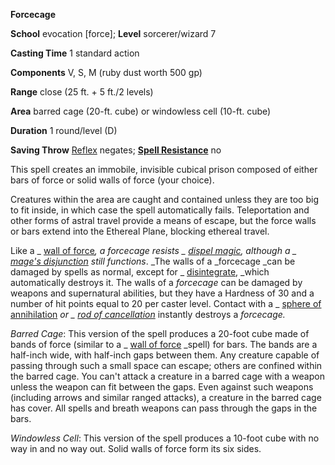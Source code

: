  **Forcecage**

**School** evocation [force]; **Level** sorcerer/wizard 7

**Casting Time** 1 standard action

**Components** V, S, M (ruby dust worth 500 gp)

**Range** close (25 ft. + 5 ft./2 levels)

**Area** barred cage (20-ft. cube) or windowless cell (10-ft. cube)

**Duration** 1 round/level (D)

**Saving Throw** [Reflex](../combat#_reflex) negates; **[Spell Resistance](../glossary#_spell-resistance)** no

This spell creates an immobile, invisible cubical prison composed of either bars of force or solid walls of force (your choice).

Creatures within the area are caught and contained unless they are too big to fit inside, in which case the spell automatically fails. Teleportation and other forms of astral travel provide a means of escape, but the force walls or bars extend into the Ethereal Plane, blocking ethereal travel.

Like a _ [wall of force](wallOfForce#_wall-of-force)_, a _forcecage_ resists _ [dispel magic](dispelMagic#_dispel-magic), _although a _ [mage's disjunction](mageSDisjunction#_mage-s-disjunction)_ still functions_. _The walls of a _forcecage _can be damaged by spells as normal, except for _ [disintegrate](disintegrate#_disintegrate), _which automatically destroys it. The walls of a _forcecage_ can be damaged by weapons and supernatural abilities, but they have a Hardness of 30 and a number of hit points equal to 20 per caster level. Contact with a _ [sphere of annihilation](../magicItems/artifacts#_sphere-of-annihilation) _or _ [rod of cancellation](../magicItems/rods#_rod-of-cancellation)_ instantly destroys a _forcecage._

_Barred Cage_: This version of the spell produces a 20-foot cube made of bands of force (similar to a _ [wall of force](wallOfForce#_wall-of-force) _spell) for bars. The bands are a half-inch wide, with half-inch gaps between them. Any creature capable of passing through such a small space can escape; others are confined within the barred cage. You can't attack a creature in a barred cage with a weapon unless the weapon can fit between the gaps. Even against such weapons (including arrows and similar ranged attacks), a creature in the barred cage has cover. All spells and breath weapons can pass through the gaps in the bars.

_Windowless Cell_: This version of the spell produces a 10-foot cube with no way in and no way out. Solid walls of force form its six sides.

